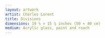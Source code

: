 ```yaml
---
layout: artwork
artist: Charles Lorent
title: Divisions
dimensions: 19 ⅝ × 15 ¾ inches (50 × 40 cm)
medium: Acrylic glass, paint and roach
---
```


<script>
const WIDTH = 1000;
const HEIGHT = 800;
const SCALE = 0.67;
const RENDERER = 'P2D';
const SEED = 62178;

let fish;

function preload() {
  seed = SEED;
  fish = loadImage('/assets/images/artworks/divisions/fish.png');
}

function sketch() {
  const divisions = Math.floor(random(0, 16));
  canvas.elt.setAttribute("title", `Seed: ${seed}\nDivisions: ${divisions}`);

  pg.clear();
  pg.background('#ffffff');
  pg.noStroke();
  pg.rectMode(CORNERS);

  let xs = [0];
  let ys = [HEIGHT];

  for (let i = 0; i < divisions; i++) {
    xs.push(xs[xs.length - 1] + WIDTH / Math.pow(2, i + 1));
    ys.push(ys[ys.length - 1] - HEIGHT / Math.pow(2, i + 1));
  }

  for (let i = 0; i < divisions + 1; i++) {
    pg.fill(229, 77, 30, 256 / Math.pow(1.15, i));
    let j = Math.floor(i / 2);

    if (i % 2 === 0) {
      pg.rect(xs[j], 0, i < divisions ? xs[j + 1] : WIDTH, ys[j]);
    } else {
      pg.rect(WIDTH, ys[j], xs[j + 1], i < divisions ? ys[j + 1] : 0);
    }
  }

  pg.image(fish, (3000 / 6) - (1896 / 6), (2400 / 6) - (570 / 6), 3000 / 6, 2000 / 6);

  image(pg, 0, 0, WIDTH, HEIGHT);
}
</script>
